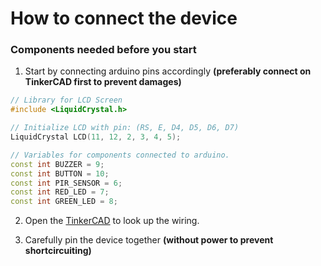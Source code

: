 # How to connect the device

### Components needed before you start

1. Start by connecting arduino pins accordingly **(preferably connect on TinkerCAD first to prevent damages)**  
```cpp
// Library for LCD Screen
#include <LiquidCrystal.h>

// Initialize LCD with pin: (RS, E, D4, D5, D6, D7)
LiquidCrystal LCD(11, 12, 2, 3, 4, 5);

// Variables for components connected to arduino.
const int BUZZER = 9;
const int BUTTON = 10;
const int PIR_SENSOR = 6;
const int RED_LED = 7;
const int GREEN_LED = 8; 
```

2. Open the [TinkerCAD](https://www.tinkercad.com/things/hkzwk208qim-testing-safealarmsystemino/editel?returnTo=https%3A%2F%2Fwww.tinkercad.com%2Fdashboard&sharecode=D0tnPiXF99BZVIktJoVi4gTVeHDah8EVGiA-xL8jnsk)
to look up the wiring.  

3. Carefully pin the device together **(without power to prevent shortcircuiting)**